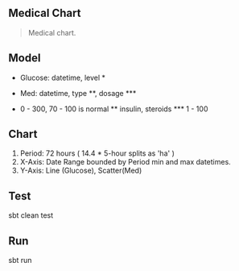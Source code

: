 Medical Chart
-------------
>Medical chart.

Model
-----
* Glucose: datetime, level *
* Med: datetime, type **, dosage ***

* 0 - 300, 70 - 100 is normal
** insulin, steroids
*** 1 - 100 

Chart
-----
1. Period: 72 hours ( 14.4 * 5-hour splits as 'ha' )
2. X-Axis: Date Range bounded by Period min and max datetimes.
3. Y-Axis: Line (Glucose), Scatter(Med)

Test
----
sbt clean test

Run
---
sbt run
